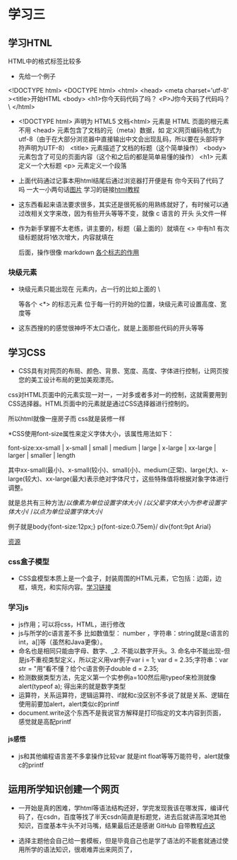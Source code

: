 # 学习三
## 学习HTNL
HTML中的格式标签比较多


* 先给一个例子


\<!DOCTYPE html>  \<DOCTYPE html>  \<html>  \<head>  \<meta charset='utf-8'  >\<title>开始HTML</title>   </head>  \<body>  \<h1>你今天码代码了吗？</h1>  \<P>J你今天码了代码吗？\   </body>\</html>


* \<!DOCTYPE html> 声明为 HTML5 文档\<html> 元素是 HTML 页面的根元素不用  \<head> 元素包含了文档的元（meta）数据，如 <meta charset="utf-8"> 定义网页编码格式为 utf-8（由于在大部分浏览器中直接输出中文会出现乱码，所以要在头部将字符声明为UTF-8）  \<title> 元素描述了文档的标题（这个简单操作）   \<body> 元素包含了可见的页面内容（这个和之后的都是简单易懂的操作）  \<h1> 元素定义一个大标题  \<p> 元素定义一个段落

* 上面代码通过记事本用html结尾后通过浏览器打开便是有 你今天码了代码了吗 一大一小两句话[图片](C:\Users\86182\Desktop)   学习的链接[html教程](https://blog.csdn.net/zong596568821xp/article/details/83277729?ops_request_misc=%257B%2522request%255Fid%2522%253A%2522163601509416780357244705%2522%252C%2522scm%2522%253A%252220140713.130102334..%2522%257D&request_id=163601509416780357244705&biz_id=0&utm_medium=distribute.pc_search_result.none-task-blog-2~all~sobaiduend~default-1-83277729.pc_search_result_control_group&utm_term=html%E9%9B%B6%E5%9F%BA%E7%A1%80%E5%85%A5%E9%97%A8&spm=1018.2226.3001.4187)
*  这东西看起来语法要求很多，其实还是很死板的用熟练就好了，有时候可以通过改相关文字来改，因为有些开头等等不变，就像 c 语言的 开头 头文件一样
* 作为新手掌握不太老练，讲主要的，标题（最上面的）就填在 <> 中有h1 有次级标题就将1依次增大，内容就填在 <p>后面，操作很像 markdown [各个标志的作用](https://blog.csdn.net/bwf_erg/article/details/69845908?ops_request_misc=%257B%2522request%255Fid%2522%253A%2522163659404916780255249706%2522%252C%2522scm%2522%253A%252220140713.130102334.pc%255Fall.%2522%257D&request_id=163659404916780255249706&biz_id=0&utm_medium=distribute.pc_search_result.none-task-blog-2~all~first_rank_ecpm_v1~rank_v31_ecpm-2-69845908.pc_search_result_cache&utm_term=%E5%9D%97%E7%BA%A7%E5%85%83%E7%B4%A0%E6%98%AF%E4%BB%80%E4%B9%88&spm=1018.2226.3001.4187)

### 块级元素

* 块级元素只能出现在 <body> 元素内，占一行的比如上面的 \\<p> 等各个 <*> 的标志元素 位于每一行的开始的位置，块级元素可设置高度、宽度等
* 这东西搜的的感觉很神呼不太口语化，就是上面那些代码的开头等等
## 学习CSS
* CSS具有对网页的布局、颜色、背景、宽度、高度、字体进行控制，让网页按您的美工设计布局的更加美观漂亮。
 
 css对HTML页面中的元素实现一对一，一对多或者多对一的控制，这就需要用到CSS选择器。HTML页面中的元素就是通过CSS选择器进行控制的。

所以html就像一座房子而 css就是装修一样
 
*CSS使用font-size属性来定义字体大小，该属性用法如下：

font-size:xx-small | x-small | small | medium | large | x-large | xx-large | larger | smaller | length

其中xx-small(最小)、x-small(较小)、small(小)、medium(正常)、large(大)、x-large(较大)、xx-large(最大)表示绝对字体尺寸，这些特殊值将根据对象字体进行调整。
 
 就是总共有三种方法/*以像素为单位设置字体大小*/
 /*以父辈字体大小为参考设置字体大小*/
/*以点为单位设置字体大小*/
 
 
 例子就是body{font-size:12px;} 
p{font-size:0.75em}/
div{font:9pt Arial} 
 
 
 [资源](https://blog.csdn.net/codeyf/article/details/41175683?ops_request_misc=%257B%2522request%255Fid%2522%253A%2522163660515016780269819229%2522%252C%2522scm%2522%253A%252220140713.130102334.pc%255Fall.%2522%257D&request_id=163660515016780269819229&biz_id=0&utm_medium=distribute.pc_search_result.none-task-blog-2~all~first_rank_ecpm_v1~rank_v31_ecpm-1-41175683.pc_search_result_cache&utm_term=css%E5%A6%82%E4%BD%95%E8%AE%BE%E7%BD%AE%E5%AD%97%E4%BD%93%E5%A4%A7%E5%B0%8F&spm=1018.2226.3001.4187)
 
 ### css盒子模型
 
 * CSS盒模型本质上是一个盒子，封装周围的HTML元素，它包括：边距，边框，填充，和实际内容。[学习链接](https://www.runoob.com/css/css-boxmodel.html)
 
 ### 学习js
 * js作用；可以将css，HTML，进行修改
 * js与所学的c语言差不多 比如数值型： number ，字符串：string就是c语言的 int，a[]等（虽然和Java更像）。
 * 命名也是相同只能由字母、数字、_2.	不能以数字开头。3.	命名中不能出现-但是js不重视类型定义，所以定义用var例子var i = 1;	var d = 2.35;字符串：var str = "用“看不懂？给个c语言例子double d = 2.35;
 * 检测数据类型方法，先定义第一个实参例a=100然后用typeof来检测就像alert(typeof a); 得出来的就是数字类型
 * 运算符，关系运算符，逻辑运算符、if就和c没区别不多说了就是关系、逻辑在使用前要加alert，alert类似c的printf
 * document.write这个东西不是我说官方解释是打印指定的文本内容到页面，感觉就是高配printf
 #### js感悟
 * js和其他编程语言差不多拿操作比较var 就是int float等等万能符号，alert就像c的printf
 ## 运用所学知识创建一个网页
 
 * 一开始是真的困难，学html等语法结构还好，学完发现我该在哪发挥，编译代码了，在csdn，百度等找了半天csdn简直是标题党，进去后就讲高深地其他知识，百度基本牛头不对马嘴，结果最后还是感谢 GitHub 自带教程[点这](https://docs.github.com/en/pages/quickstart)
 
 * 选择主题他会自己给一套模板，但是毕竟自己也是学了语法的不能套就通过使用所学的语法知识，很艰难弄出来网页了，
